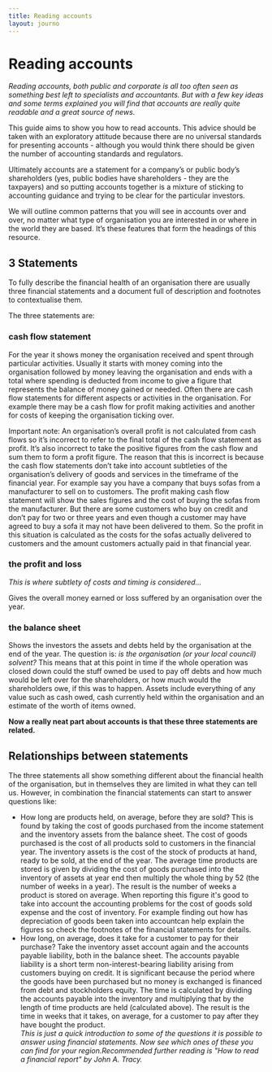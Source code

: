 ```yaml
---
title: Reading accounts
layout: journo
---
```


# Reading accounts

*Reading accounts, both public and corporate is all too often seen as something best left to specialists and accountants. But with a few key ideas and some terms explained you will find that accounts are really quite readable and a great source of news.* 
 
This guide aims to show you how to read accounts. This advice should be taken with an exploratory attitude because there are no universal standards for presenting accounts - although you would think there should be given the number of accounting standards and regulators.

Ultimately accounts are a statement for a company’s or public body’s shareholders (yes, public bodies have shareholders - they are the taxpayers) and so putting accounts together is a mixture of sticking to accounting guidance and trying to be clear for the particular investors. 

We will outline common patterns that you will see in accounts over and over, no matter what type of organisation you are interested in or where in the world they are based. It’s these features that form the headings of this resource.
  
## 3 Statements
To fully describe the financial health of an organisation there are usually three financial statements and a document full of description and footnotes to contextualise them. 

The three statements are:

### cash flow statement 
For the year it shows money the organisation received and spent through particular activities. Usually it starts with money coming into the organisation followed by money leaving the organisation and ends with a total where spending is deducted from income to give a figure that represents the balance of money gained or needed. Often there are cash flow statements for different aspects or activities in the organisation. For example there may be a cash flow for profit making activities and another for costs of keeping the organisation ticking over. 
<div class="well" 'markdown="1"'> 
Important note: An organisation’s overall profit is not calculated from cash flows so it’s incorrect to refer to the final total of the cash flow statement as profit. It’s also incorrect to take the positive figures from the cash flow and sum them to form a profit figure. The reason that this is incorrect is because the cash flow statements don’t take into account subtleties of the organisation’s delivery of goods and services in the timeframe of the financial year.  For example say you have a company that buys sofas from a manufacturer to sell on to customers. The profit making cash flow statement will show the sales figures and the cost of buying the sofas from the manufacturer. But there are some customers who buy on credit and don’t pay for two or three years and even though a customer may have agreed to buy a sofa it may not have been delivered to them. So the profit in this situation is calculated as the costs for the sofas actually delivered to customers and the amount customers actually paid in that financial year.
</div>
 
### the profit and loss 

*This is where subtlety of costs and timing is considered...*    

Gives the overall money earned or loss suffered by an organisation over the year. 

### the balance sheet 

Shows the investors the assets and debts held by the organisation at the end of the year. The question is: *is the organisation (or your local council) solvent?* This means that at this point in time if the whole operation was closed down could the stuff owned be used to pay off debts and how much would be left over for the shareholders, or how much would the shareholders owe, if this was to happen. Assets include everything of any value such as cash owed, cash currently held within the organisation and an estimate of the worth of items owned.    

**Now a really neat part about accounts is that these three statements are related.**  

## Relationships between statements
The three statements all show something different about the financial health of the organisation, but in themselves they are limited in what they can tell us. However, in combination the financial statements can start to answer questions like:

* How long are products held, on average, before they are sold? This is found by taking the cost of goods purchased from the income statement and the inventory assets from the balance sheet. The cost of goods purchased is the cost of all products sold to customers in the financial year. The inventory assets is the cost of the stock of products at hand, ready to be sold, at the end of the year. The average time products are stored is given by dividing the cost of goods purchased into the inventory of assets at year end then multiply the whole thing by 52 (the number of weeks in a year). The result is the number of weeks a product is stored on average. When reporting this figure it's good to take into account the accounting problems for the cost of goods sold expense and the cost of inventory. For example finding out how has depreciation of goods been taken into accountcan help explain the figures so check the footnotes of the financial statements for details.       
* How long, on average, does it take for a customer to pay for their purchase? Take the inventory asset account again and the accounts payable liability, both in the balance sheet. The accounts payable liability is a short term non-interest-bearing liability arising from customers buying on credit. It is significant because the period where the goods have been purchased but no money is exchanged is financed from debt and stockholders equity. The time is calculated by dividing the accounts payable into the inventory and multiplying that by the length of time products are held (calculated above). The result is the time in weeks that it takes, on average, for a customer to pay after they have bought the product.       
*This is just a quick introduction to some of the questions it is possible to answer using financial statements. Now see which ones of these you can find for your region.Recommended further reading is "How to read a financial report" by John A. Tracy.*

